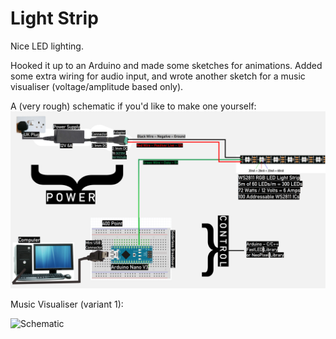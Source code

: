 # Light Strip

Nice LED lighting.

Hooked it up to an Arduino and made some sketches for animations.
Added some extra wiring for audio input, and wrote another sketch for a music visualiser (voltage/amplitude based only).

A (very rough) schematic if you'd like to make one yourself:
![Schematic](schematic.png)

Music Visualiser (variant 1):

![Schematic](vis.gif)
